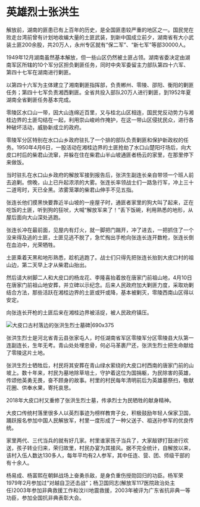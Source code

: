# 英雄烈士张洪生

解放前，湖南的匪患已有上百年的历史，是全国匪患较严重的地区之一。国民党在败走台湾前曾有计划地收编大量的土匪武装，到新中国成立前夕，湖南省有大小武装土匪200余股，共20万人，永州专区就有“保二军”、“新七军”等部30000人。

1949年12月湖南虽然基本解放，但一些山区仍然被土匪占领。湖南省委决定由湖南军区所辖的10个军分区担负剿匪任务，同时中央军委留主力部队第四十六军、第四十七军在湖南进行剿匪。

以第四十六军为主体建立了湘南剿匪指挥部，负责郴州、零陵、邵阳、衡阳的剿匪任务；第四十七军负责湘西剿匪。全省共投入部队20万人进行剿匪，到1952年夏湖南全省剿匪任务基本完成。

零陵区水口山一带，因大山连绵近百里，又与桂北山区相连，国民党反动势力与湘桂边界的土匪勾结在一起，利用崇山峻岭作掩护，在这一带山区侵扰民众，进行各种破坏活动，威胁新成立的政府。

零陵军分区特别在水口山乡政府驻扎了一个排的部队负责剿匪和保护新政权的任务。1950年4月6日，一股活动在湘桂边界的土匪抢劫了水口山楚阳圩场后，向大皮口村后的柴君山流窜，并躲在住在柴君山半山坡通匪者杨云的家里，在那里停下来做饭。

当时驻扎在水口山乡政府的解放军接到报告后，张洪生副连长亲自带领一个班人前去追剿。傍晚，山上已升起浓浓的大雾。张连长率领战士们一路急行军，冲上三十二道弯时，天已全黑。浓雾笼罩的柴君山伸手不见五指。

张连长他们摸黑快要靠近半山坡的一座屋子时，通匪者家里的狗大叫了起来，正在吃饭的土匪，听到狗的狂吠，大喊“解放军来了！”丢下饭碗，利用熟悉的地形，从屋后面向大山深处逃跑。

张连长冲在最前面，见屋内有灯火，就一脚把门踹开，冲了进去，一把抓住了一个没来得及逃的土匪，土匪见逃不脱了，急忙掏出手枪向张连长连开数枪，张连长倒在血泊中，光荣牺牲。

土匪乘着天黑和地形熟悉，趁机逃跑了。战士们只得先把张连长抬到大皮口村的祖山边，第二天早上才从柴君山抬出。

然后请大树脚二人和大皮口的杨龙花、李隆喜抬着放在唐家门前祖山地，4月10日在唐家门前祖山地安葬，并立碑以示纪念。后来人民政府加大剿匪力度，采取劝剿结合方法，那些活跃在湘桂边界的土匪或歼或降，基本被剿灭，零陵西南山区得以安定。

向张连长开枪的土匪后来在湘桂边界被活捉，被人民政府镇压。

![大皮口古村落边的张洪生烈士墓碑|690x375](https://cdn.usreio.com/discourse-uploads/original/1X/fbb3ab34b7bb27c0d022f9367b5e757c80186d9c.jpeg ':size=690')


张洪生烈士是河北省青云县张家屯人，时任湖南省军区零陵军分区零陵县大队第一连副连长，生年无考。青山处处埋忠骨，何必马革裹尸还，张洪生烈士把生命献给了零陵这片土地。

张洪生烈士牺牲后，村民将其安葬在青山绿水萦绕的大皮口村西南的唐家门前的山坡上。数十年来，村民为墓地除草培土，守护着这位为国捐躯，为民除害的英雄，传颂他英勇无畏，奋不顾身的故事。村里的村民每年清明前后为英雄墓祭扫，敬献花圈、供奉水果，寄托哀思。

2018年大皮口村又重修了张洪生烈士墓，传承烈士为民牺牲的献身精神。

大皮口传统村落里很多人以英烈事迹为榜样教育子女，积极鼓励年轻人保家卫国，踊跃报名参加中国人民解放军，村里一度形成了一种父送子、祖送孙参军的优良传统。

家里两代、三代当兵的就有好几家。村里谁家孩子当兵了，大家敲锣打鼓进行欢送，孩子转业归来，荣归故里，村民办宴为其接风。据不完全统计，自解放以来，该村入伍人数达130多人，每年平均有2人参军，其中任连、营、团、师级干部的有十余人。

杨易成、杨富熙在朝鲜战场上奋勇杀敌，是身负重伤授勋回归的功臣。杨军荣1979年2月参加过“对越自卫还击战”；杨卫国同志(解放军117医院政治处主任)2003年参加非典救援工作和汶川地震救援，2003年被评为广东省抗非典一等功臣，参加全国抗非典表彰大会。